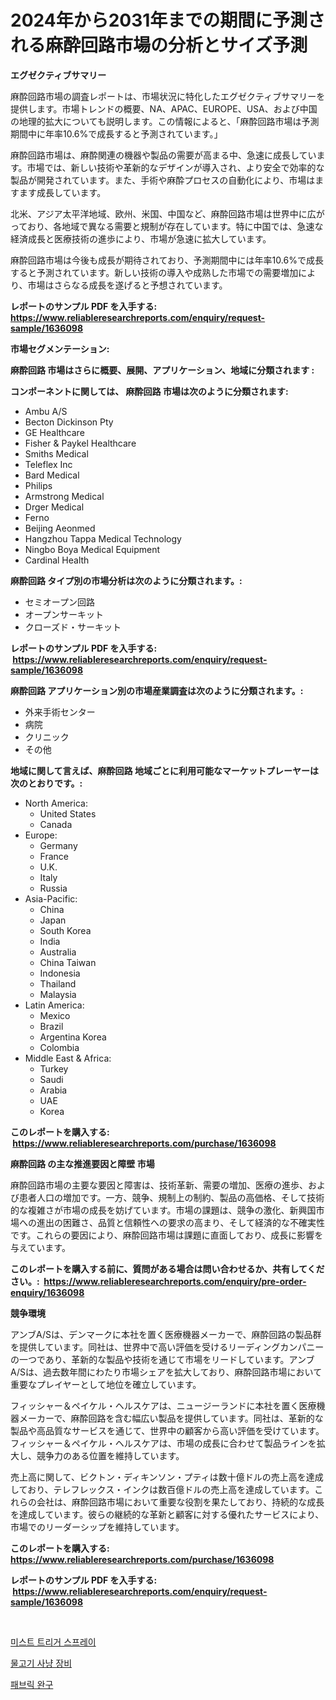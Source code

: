 <p><h1>2024年から2031年までの期間に予測される麻酔回路市場の分析とサイズ予測</h1></p><p><strong>エグゼクティブサマリー</strong></p>
<p><p>麻酔回路市場の調査レポートは、市場状況に特化したエグゼクティブサマリーを提供します。市場トレンドの概要、NA、APAC、EUROPE、USA、および中国の地理的拡大についても説明します。この情報によると、「麻酔回路市場は予測期間中に年率10.6%で成長すると予測されています。」</p><p>麻酔回路市場は、麻酔関連の機器や製品の需要が高まる中、急速に成長しています。市場では、新しい技術や革新的なデザインが導入され、より安全で効率的な製品が開発されています。また、手術や麻酔プロセスの自動化により、市場はますます成長しています。</p><p>北米、アジア太平洋地域、欧州、米国、中国など、麻酔回路市場は世界中に広がっており、各地域で異なる需要と規制が存在しています。特に中国では、急速な経済成長と医療技術の進歩により、市場が急速に拡大しています。</p><p>麻酔回路市場は今後も成長が期待されており、予測期間中には年率10.6%で成長すると予測されています。新しい技術の導入や成熟した市場での需要増加により、市場はさらなる成長を遂げると予想されています。</p></p>
<p><strong>レポートのサンプル PDF を入手する: <a href="https://www.reliableresearchreports.com/enquiry/request-sample/1636098">https://www.reliableresearchreports.com/enquiry/request-sample/1636098</a></strong></p>
<p><strong>市場セグメンテーション:</strong></p>
<p><strong> 麻酔回路 市場はさらに概要、展開、アプリケーション、地域に分類されます :</strong></p>
<p><strong>コンポーネントに関しては、 麻酔回路 市場は次のように分類されます: &nbsp;</strong></p>
<p><ul><li>Ambu A/S</li><li>Becton Dickinson Pty</li><li>GE Healthcare</li><li>Fisher & Paykel Healthcare</li><li>Smiths Medical</li><li>Teleflex Inc</li><li>Bard Medical</li><li>Philips</li><li>Armstrong Medical</li><li>Drger Medical</li><li>Ferno</li><li>Beijing Aeonmed</li><li>Hangzhou Tappa Medical Technology</li><li>Ningbo Boya Medical Equipment</li><li>Cardinal Health</li></ul></p>
<p><strong> 麻酔回路 タイプ別の市場分析は次のように分類されます。:</strong></p>
<p><ul><li>セミオープン回路</li><li>オープンサーキット</li><li>クローズド・サーキット</li></ul></p>
<p><strong>レポートのサンプル PDF を入手する: &nbsp;<a href="https://www.reliableresearchreports.com/enquiry/request-sample/1636098">https://www.reliableresearchreports.com/enquiry/request-sample/1636098</a></strong></p>
<p><strong> 麻酔回路 アプリケーション別の市場産業調査は次のように分類されます。:</strong></p>
<p><ul><li>外来手術センター</li><li>病院</li><li>クリニック</li><li>その他</li></ul></p>
<p><strong>地域に関して言えば、麻酔回路 地域ごとに利用可能なマーケットプレーヤーは次のとおりです。:</strong></p>
<p><ul>
    <li>
        North America:
        <ul>
            <li>United States</li>
            <li>Canada</li>
        </ul>
    </li>
    <li>
        Europe:
        <ul>
            <li>Germany</li>
            <li>France</li>
            <li>U.K.</li>
            <li>Italy</li>
            <li>Russia</li>
        </ul>
    </li>
    <li>
        Asia-Pacific:
        <ul>
            <li>China</li>
            <li>Japan</li>
            <li>South Korea</li>
            <li>India</li>
            <li>Australia</li>
            <li>China Taiwan</li>
            <li>Indonesia</li>
            <li>Thailand</li>
            <li>Malaysia</li>
        </ul>
    </li>
    <li>
        Latin America:
        <ul>
            <li>Mexico</li>
            <li>Brazil</li>
            <li>Argentina Korea</li>
            <li>Colombia</li>
        </ul>
    </li>
    <li>
        Middle East & Africa:
        <ul>
            <li>Turkey</li>
            <li>Saudi</li>
            <li>Arabia</li>
            <li>UAE</li>
            <li>Korea</li>
        </ul>
    </li>
    </ul></p>
<p><strong>このレポートを購入する: &nbsp;<a href="https://www.reliableresearchreports.com/purchase/1636098">https://www.reliableresearchreports.com/purchase/1636098</a></strong></p>
<p><strong>麻酔回路 の主な推進要因と障壁 市場</strong></p>
<p><p>麻酔回路市場の主要な要因と障害は、技術革新、需要の増加、医療の進歩、および患者人口の増加です。一方、競争、規制上の制約、製品の高価格、そして技術的な複雑さが市場の成長を妨げています。市場の課題は、競争の激化、新興国市場への進出の困難さ、品質と信頼性への要求の高まり、そして経済的な不確実性です。これらの要因により、麻酔回路市場は課題に直面しており、成長に影響を与えています。</p></p>
<p><strong>このレポートを購入する前に、質問がある場合は問い合わせるか、共有してください。:&nbsp; <a href="https://www.reliableresearchreports.com/enquiry/pre-order-enquiry/1636098">https://www.reliableresearchreports.com/enquiry/pre-order-enquiry/1636098</a></strong></p>
<p><strong>競争環境</strong></p>
<p><p>アンブA/Sは、デンマークに本社を置く医療機器メーカーで、麻酔回路の製品群を提供しています。同社は、世界中で高い評価を受けるリーディングカンパニーの一つであり、革新的な製品や技術を通じて市場をリードしています。アンブA/Sは、過去数年間にわたり市場シェアを拡大しており、麻酔回路市場において重要なプレイヤーとして地位を確立しています。</p><p>フィッシャー＆ペイケル・ヘルスケアは、ニュージーランドに本社を置く医療機器メーカーで、麻酔回路を含む幅広い製品を提供しています。同社は、革新的な製品や高品質なサービスを通じて、世界中の顧客から高い評価を受けています。フィッシャー＆ペイケル・ヘルスケアは、市場の成長に合わせて製品ラインを拡大し、競争力のある位置を維持しています。</p><p>売上高に関して、ビクトン・ディキンソン・プティは数十億ドルの売上高を達成しており、テレフレックス・インクは数百億ドルの売上高を達成しています。これらの会社は、麻酔回路市場において重要な役割を果たしており、持続的な成長を達成しています。彼らの継続的な革新と顧客に対する優れたサービスにより、市場でのリーダーシップを維持しています。</p></p>
<p><strong>このレポートを購入する: &nbsp; <a href="https://www.reliableresearchreports.com/purchase/1636098">https://www.reliableresearchreports.com/purchase/1636098</a></strong></p>
<p><strong>レポートのサンプル PDF を入手する: &nbsp;<a href="https://www.reliableresearchreports.com/enquiry/request-sample/1636098">https://www.reliableresearchreports.com/enquiry/request-sample/1636098</a></strong><strong></strong></p>
<p>&nbsp;</p>
<p><p><a href="https://medium.com/@sweetums856856/%EB%A8%B9%EB%B0%A9%EC%9C%84%EC%9B%90%ED%9A%8C%EB%8A%94-2021-%EA%B9%8C%EC%A7%80-%EC%8B%9C%EC%9E%A5-%EC%A0%90%EC%9C%A0%EC%9C%A8-%EA%B7%9C%EB%AA%A8-%EB%B0%8F-%EC%98%88%EC%83%81-%EC%98%88%EC%B8%A1%EC%97%90-%EC%B4%88%EC%A0%90%EC%9D%84-%EB%A7%9E%EC%B6%98-%EC%8B%9C%EA%B0%80-%EC%8B%9C%EC%9E%A5%EC%9E%85%EB%8B%88%EB%8B%A4-bdce7bf27322">미스트 트리거 스프레이</a></p><p><a href="https://github.com/vseigx30c9a1j/Market-Research-Report-List-1/blob/main/42071596908.md">물고기 사냥 장비</a></p><p><a href="https://github.com/WilburKihn5676/Market-Research-Report-List-1/blob/main/41064696909.md">패브릭 완구</a></p></p>
